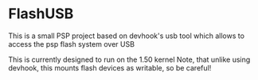 # FlashUSB
This is a small PSP project based on devhook's usb tool which allows to access the psp flash system over USB

This is currently designed to run on the 1.50 kernel
Note, that unlike using devhook, this mounts flash devices as writable, so be careful!
